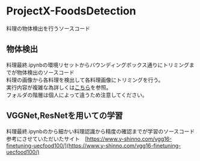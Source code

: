 # ProjectX-FoodsDetection
料理の物体検出を行うソースコード

## 物体検出
料理最終.ipynbの環境リセットからバウンディングボックス通りにトリミングまでが物体検出のソースコード  
料理の画像から各料理を検出して各料理画像にトリミングを行う。  
実行内容が複雑な為詳しくは[こちら](link)を参照。  
フォルダの階層は個人によって違うため注意してください。  
## VGGNet,ResNetを用いての学習
料理最終.ipynbのから細かい料理認識から精度の確認までが学習のソースコード  
参考にさせていただいたサイト　[https://www.y-shinno.com/vgg16-finetuning-uecfood100/](https://www.y-shinno.com/vgg16-finetuning-uecfood100/)  
